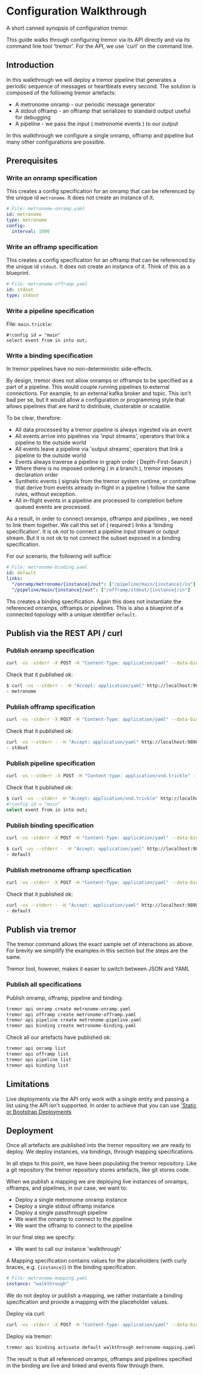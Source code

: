 # Configuration Walkthrough

A short canned synopsis of configuration tremor.

This guide walks through configuring tremor via its API directly and via its command line tool 'tremor'. For the API, we use 'curl' on the command line.

## Introduction

In this walkthrough we will deploy a tremor pipeline that generates a periodic sequence of messages or heartbeats every second. The solution is composed of the following tremor artefacts:

- A metronome onramp - our periodic message generator
- A stdout offramp - an offramp that serializes to standard output useful for debugging
- A pipeline - we pass the input ( metronome events ) to our output

In this walkthrough we configure a single onramp, offramp and pipeline but many other configurations are possible.

## Prerequisites

### Write an onramp specification

This creates a config specification for an onramp that can be referenced by the unique id `metronome`. It does not create an instance of it.

```yaml
# File: metronome-onramp.yaml
id: metronome
type: metronome
config:
  interval: 1000
```
### Write an offramp specification

This creates a config specification for an offramp that can be referenced by the unique id `stdout`. It does not create an instance of it. Think of this as a blueprint.

```yaml
# File: metronome-offramp.yaml
id: stdout
type: stdout
```

### Write a pipeline specification

File: `main.trickle`:

```tremor
#!config id = "main"
select event from in into out;
```

### Write a binding specification

In tremor pipelines have no non-deterministic side-effects.

By design, tremor does not allow onramps or offramps to be specified as a part of a pipeline. This would couple running pipelines to external connections. For example, to an external kafka broker and topic. This isn't bad per se, but it would allow a configuration or programming style that allows pipelines that are hard to distribute, clusterable or scalable.

To be clear, therefore:

- All data processed by a tremor pipeline is always ingested via an event
- All events arrive into pipelines via 'input streams', operators that link a pipeline to the outside world
- All events leave a pipeline via 'output streams', operators that link a pipeline to the outside world
- Events always traverse a pipeline in graph order ( Depth-First-Search )
- Where there is no imposed ordering ( in a branch ), tremor imposes declaration order
- Synthetic events ( signals from the tremor system runtime, or contraflow that derive from events already in-flight in a pipeline ) follow the same rules, without exception.
- All in-flight events in a pipeline are processed to completion before queued events are processed.

As a result, in order to connect onramps, offramps and pipelines , we need to link them together. We call this set of ( required ) links a 'binding specification'. It is ok _not_ to connect a pipeline input stream or output stream. But it is not ok to not connect the subset exposed in a binding specification.

For our scenario, the following will suffice:

```yaml
# File: metronome-binding.yaml
id: default
links:
  "/onramp/metronome/{instance}/out": ["/pipeline/main/{instance}/in"]
  "/pipeline/main/{instance}/out": ["/offramp/stdout/{instance}/in"]
```

Ths creates a binding specification. Again this does not instantiate the referenced onramps, offramps or pipelines. This is also a blueprint of a connected topology with a unique identifier `default`.

## Publish via the REST API / curl

### Publish onramp specification

```bash
curl -vs -stderr -X POST -H "Content-Type: application/yaml" --data-binary @metronome-onramp.yaml http://localhost:9898/onramp
```

Check that it published ok:

```bash
$ curl -vs --stderr - -H "Accept: application/yaml" http://localhost:9898/onramp
- metronome
```

### Publish offramp specification

```bash
curl -vs -stderr -X POST -H "Content-Type: application/yaml" --data-binary @metronome-offramp.yaml http://localhost:9898/offramp
```

Check that it published ok:

```bash
curl -vs --stderr - -H "Accept: application/yaml" http://localhost:9898/offramp
- stdout
```

### Publish pipeline specification

```bash
curl -vs --stderr -X POST -H "Content-type: application/vnd.trickle" --data-binary @main.trickle http://localhost:9898/pipeline
```

Check that it published ok:

```bash
$ curl -vs --stderr -H "Accept: application/vnd.trickle" http://localhost:9898/pipeline/main
#!config id = "main"
select event from in into out;
```

### Publish binding specification

```bash
curl -vs -stderr -X POST -H "Content-Type: application/yaml" --data-binary @metronome-binding.yaml http://localhost:9898/binding
```

```bash
$ curl -vs --stderr - -H "Accept: application/yaml" http://localhost:9898/binding
- default
```

### Publish metronome offramp specification

```bash
curl -vs -stderr -X POST -H "Content-Type: application/yaml" --data-binary @metronome-offramp.yaml http://localhost:9898/offramp
```

Check that it published ok:

```bash
curl -vs --stderr - -H "Accept: application/yaml" http://localhost:9898/offramp
- default
```

## Publish via tremor

The tremor command allows the exact sample set of interactions as above. For brevity we simpilify the examples in this section but the steps are the same.

Tremor tool, however, makes it easier to switch between JSON and YAML

### Publish all specifications

Publish onramp, offramp, pipeline and binding:

```bash
tremor api onramp create metronome-onramp.yaml
tremor api offramp create metronome-offramp.yaml
tremor api pipeline create metronome-pipeline.yaml
tremor api binding create metronome-binding.yaml
```

Check all our artefacts have published ok:

```bash
tremor api onramp list
tremor api offramp list
tremor api pipeline list
tremor api binding list
```

## Limitations

Live deployments via the API only work with a single entity and passing a list using the API isn't supported. In order to achieve that you can use ['Static or Bootstrap Deployments](./configuration.md)

## Deployment

Once all artefacts are published into the tremor repository we are ready to deploy. We deploy instances, via bindings, through mapping specifications.

In all steps to this point, we have been populating the tremor repository. Like a git repository the tremor repository stores artefacts, like git stores code.

When we publish a mapping we are deploying live instances of onramps, offramps, and pipelines, in our case, we want to:

- Deploy a single metronome onramp instance
- Deploy a single stdout offramp instance
- Deploy a single passthrough pipeline
- We want the onramp to connect to the pipeline
- We want the offramp to connect to the pipeline

In our final step we specify:

- We want to call our instance 'walkthrough'

A Mapping specification contains values for the placeholders (with curly braces, e.g. `{instance}`) in the binding specification.
```yaml
# File: metronome-mapping.yaml
instance: "walkthrough"
```

We do not deploy or publish a mapping, we rather instantiate a binding specification and provide a mapping with the placeholder values.

Deploy via curl:

```bash
curl -vs -stderr -X POST -H "Content-Type: application/yaml" --data-binary @metronome-mapping.yaml http://localhost:9898/binding/default/walkthrough
```

Deploy via tremor:

```bash
tremor api binding activate default walkthrough metronome-mapping.yaml
```

The result is that all referenced onramps, offramps and pipelines specified in the binding are live and linked and events flow through them.